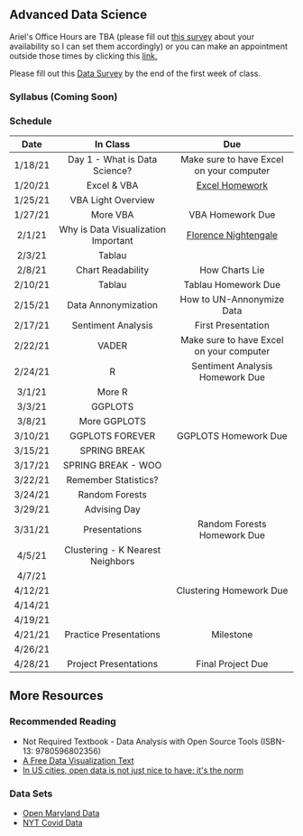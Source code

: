 ## Advanced Data Science 

Ariel's Office Hours are TBA (please fill out [this survey](https://docs.google.com/forms/d/1jc2dXeU9GJZOfAxPFntLP7bNMJ5hwgOVPXl3L9O_x4Y/edit) about your availability so I can set them accordingly) or you can make an appointment outside those times by clicking this [link.](https://calendar.google.com/calendar/u/0/selfsched?sstoken=UUFwT2R0NWJJNk1ffGRlZmF1bHR8YzhhMzM4NmIyYWYyN2I1ZjE1NDBkODkzNDcxNzBlZTA)

Please fill out this [Data Survey](https://forms.gle/3fp11BtWCaWenGJr6) by the end of the first week of class.

### Syllabus (Coming Soon)

### Schedule

| Date    | In Class | Due |
| :---:   | :---: |:---: |
| 1/18/21 | Day 1 - What is Data Science? | Make sure to have Excel on your computer |
| 1/20/21 | Excel & VBA  | [Excel Homework](https://docs.google.com/document/d/1g8eOYNe9sDmrstRgvFRZBskxjaIaD7Za4lFXSgPPkVw/edit) |
| 1/25/21 | VBA Light Overview  ||
| 1/27/21 | More VBA  | VBA Homework Due |
| 2/1/21  | Why is Data Visualization Important   | [Florence Nightengale](https://docs.google.com/forms/d/1FBgScIpV9Vpa-jb1nlWuoCqOxFE7v5SmQtacpFHpIq8/edit) |
| 2/3/21  | Tablau  |  |
| 2/8/21  | Chart Readability   | How Charts Lie |
| 2/10/21 | Tablau  | Tablau Homework Due |
| 2/15/21 | Data Annonymization    | How to UN-Annonymize Data|
| 2/17/21 | Sentiment Analysis | First Presentation |
| 2/22/21 | VADER    | Make sure to have Excel on your computer |
| 2/24/21 | R  | Sentiment Analysis Homework Due |
| 3/1/21  | More R     |  |
| 3/3/21  | GGPLOTS  | |
| 3/8/21  | More GGPLOTS     |  |
| 3/10/21 | GGPLOTS FOREVER  | GGPLOTS Homework Due |
| 3/15/21 | SPRING BREAK |  |
| 3/17/21 | SPRING BREAK - WOO |  |
| 3/22/21 | Remember Statistics?    |  |
| 3/24/21 | Random Forests | |
| 3/29/21 | Advising Day    | |
| 3/31/21 | Presentations  | Random Forests Homework Due |
| 4/5/21  | Clustering - K Nearest Neighbors   |  |
| 4/7/21  |  |  |
| 4/12/21 |  | Clustering Homework Due |
| 4/14/21 |  | |
| 4/19/21 |  | |
| 4/21/21 | Practice Presentations | Milestone |
| 4/26/21 |  | |
| 4/28/21 | Project Presentations | Final Project Due |

## More Resources

### Recommended Reading

- Not Required Textbook - Data Analysis with Open Source Tools (ISBN-13: 9780596802356)
- [A Free Data Visualization Text](https://mschermann.github.io/data_viz_reader/introduction.html)
- [In US cities, open data is not just nice to have; it's the norm](https://www.theguardian.com/local-government-network/2013/oct/21/open-data-us-san-francisco)


### Data Sets
- [Open Maryland Data](https://gopi.maryland.gov/)
- [NYT Covid Data](https://github.com/nytimes/covid-19-data)
